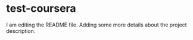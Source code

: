 # test-coursera
I am editing the README file. Adding some more details about the project description.
